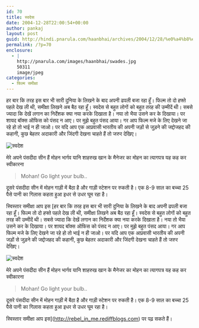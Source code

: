 ```yaml
---
id: 70
title: स्वदेस
date: 2004-12-28T22:00:54+00:00
author: pankaj
layout: post
guid: http://hindi.pnarula.com/haanbhai/archives/2004/12/28/%e0%a4%b8%e0%a5%8d%e0%a4%b5%e0%a4%a6%e0%a5%87%e0%a4%b8/
permalink: /?p=70
enclosure:
  - |
    http://pnarula.com/images/haanbhai/swades.jpg
    50311
    image/jpeg
categories:
  - फिल्म समीक्षा
---
```

हर बार कि तरह इस बार भी सारी दुनिया के लिखने के बाद अपनी ढपली बजा रहा हूँ। फिल्म तो दो हफ्ते पहले देख ली थी, समीक्षा लिखने अब बैठ रहा हूँ। स्वदेस से बहुत लोगों को बहुत तरह की उम्मीदें थी। सबसे ज्यादा कि देखें लगान का निर्देशक क्या नया करके दिखाता है। नया तो भैया उसने कर के दिखाया। पर शायद बॉक्स ऑफिस को पंसद न आए। पर मुझे बहुत पंसद आया। गर आप फिल्म मजे के लिए देखने जा रहे हो तो भाई न ही जाओ। पर यदि आप एक आप्रवासी भारतीय की अपनी जड़ों से जुड़ने की जद्दोजहद की कहानी, कुछ बेहतर अदाकारी और जिंदगी देखना चाहते हैं तो जरुर देखिए।

![स्वदेश](http://pnarula.com/images/haanbhai/swades.jpg)

मेरे अपने पंसदीदा सीन हैं मोहन भार्गव यानि शाहरुख खान के मैनेजर का मोहन का त्यागपत्र यह कह कर स्वीकारना

> Mohan! Go light your bulb..

दूसरे पंसदीदा सीन में मोहन गाड़ी में बैठा है और गाड़ी स्टेशन पर रुकती है। एक 8-9 साल का बच्चा 25 पैसे पानी का गिलास कहता हुआ इधर से उधर घूम रहा है।

स्विस्तार समीक्षा आप इस [हर बार कि तरह इस बार भी सारी दुनिया के लिखने के बाद अपनी ढपली बजा रहा हूँ। फिल्म तो दो हफ्ते पहले देख ली थी, समीक्षा लिखने अब बैठ रहा हूँ। स्वदेस से बहुत लोगों को बहुत तरह की उम्मीदें थी। सबसे ज्यादा कि देखें लगान का निर्देशक क्या नया करके दिखाता है। नया तो भैया उसने कर के दिखाया। पर शायद बॉक्स ऑफिस को पंसद न आए। पर मुझे बहुत पंसद आया। गर आप फिल्म मजे के लिए देखने जा रहे हो तो भाई न ही जाओ। पर यदि आप एक आप्रवासी भारतीय की अपनी जड़ों से जुड़ने की जद्दोजहद की कहानी, कुछ बेहतर अदाकारी और जिंदगी देखना चाहते हैं तो जरुर देखिए।

![स्वदेश](http://pnarula.com/images/haanbhai/swades.jpg)

मेरे अपने पंसदीदा सीन हैं मोहन भार्गव यानि शाहरुख खान के मैनेजर का मोहन का त्यागपत्र यह कह कर स्वीकारना

> Mohan! Go light your bulb..

दूसरे पंसदीदा सीन में मोहन गाड़ी में बैठा है और गाड़ी स्टेशन पर रुकती है। एक 8-9 साल का बच्चा 25 पैसे पानी का गिलास कहता हुआ इधर से उधर घूम रहा है।

स्विस्तार समीक्षा आप इस](http://rebel_in_me.rediffblogs.com) पर पढ़ सकते हैं।
